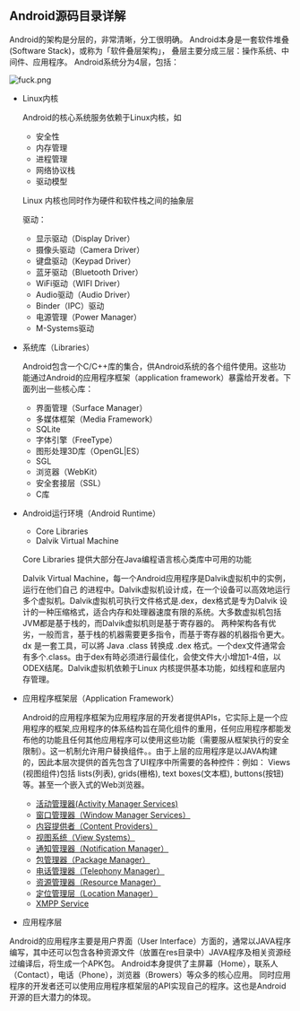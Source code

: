 ## Android源码目录详解

Android的架构是分层的，非常清晰，分工很明确。
Android本身是一套软件堆叠(Software Stack)，或称为「软件叠层架构」，
叠层主要分成三层：操作系统、中间件、应用程序。
Android系统分为4层，包括：


![fuck.png](https://i.loli.net/2018/04/04/5ac48d2aef2af.png)


- Linux内核
    
    Android的核心系统服务依赖于Linux内核，如
    
    - 安全性
    - 内存管理
    - 进程管理
    - 网络协议栈
    - 驱动模型
  
    Linux 内核也同时作为硬件和软件栈之间的抽象层
    
    驱动：
    - 显示驱动（Display Driver）
    - 摄像头驱动（Camera Driver）
    - 键盘驱动（Keypad Driver）
    - 蓝牙驱动（Bluetooth Driver）
    - WiFi驱动（WIFI Driver）
    - Audio驱动（Audio Driver）
    - Binder（IPC）驱动
    - 电源管理（Power Manager）
    - M-Systems驱动
    
- 系统库（Libraries）

    Android包含一个C/C++库的集合，供Android系统的各个组件使用。这些功能通过Android的应用程序框架（application framework）暴露给开发者。下面列出一些核心库：
    
    - 界面管理（Surface Manager）
    - 多媒体框架（Media Framework）
    - SQLite
    - 字体引擎（FreeType）
    - 图形处理3D库（OpenGL|ES）
    - SGL
    - 浏览器（WebKit）
    - 安全套接层（SSL）
    - C库


- Android运行环境（Android Runtime）
	
	- Core Libraries 
	- Dalvik Virtual Machine 
	
    Core Libraries 提供大部分在Java编程语言核心类库中可用的功能


    Dalvik Virtual Machine，每一个Android应用程序是Dalvik虚拟机中的实例，运行在他们自己 的进程中。Dalvik虚拟机设计成，在一个设备可以高效地运行多个虚拟机。Dalvik虚拟机可执行文件格式是.dex，dex格式是专为Dalvik 设计的一种压缩格式，适合内存和处理器速度有限的系统。大多数虚拟机包括JVM都是基于栈的，而Dalvik虚拟机则是基于寄存器的。 两种架构各有优劣，一般而言，基于栈的机器需要更多指令，而基于寄存器的机器指令更大。dx 是一套工具，可以將 Java .class 转换成 .dex 格式。一个dex文件通常会有多个.class。由于dex有時必须进行最佳化，会使文件大小增加1-4倍，以ODEX结尾。Dalvik虚拟机依赖于Linux 内核提供基本功能，如线程和底层内存管理。
	  

- 应用程序框架层（Application Framework）

	Android的应用程序框架为应用程序层的开发者提供APIs，它实际上是一个应用程序的框架,应用程序的体系结构旨在简化组件的重用，任何应用程序都能发布他的功能且任何其他应用程序可以使用这些功能（需要服从框架执行的安全限制）。这一机制允许用户替换组件。。由于上层的应用程序是以JAVA构建的，因此本层次提供的首先包含了UI程序中所需要的各种控件：例如： Views (视图组件)包括 lists(列表), grids(栅格), text boxes(文本框), buttons(按钮)等。甚至一个嵌入式的Web浏览器。

	- [活动管理器(Activity Manager Services)](\framework\ActivityManager.md)
	- [窗口管理器（Window Manager Services）]()
	- [内容提供者（Content Providers）]()
	- [视图系统（View Systems）]()
	- [通知管理器（Notification Manager）]()
	- [包管理器（Package Manager）]()
	- [电话管理器（Telephony Manager）]()
	- [资源管理器（Resource Manager）]()
	- [定位管理层（Location Manager）]()
	- [XMPP Service]()


- 应用程序层



Android的应用程序主要是用户界面（User Interface）方面的，通常以JAVA程序编写，其中还可以包含各种资源文件（放置在res目录中）JAVA程序及相关资源经过编译后，将生成一个APK包。
Android本身提供了主屏幕（Home），联系人（Contact），电话（Phone），浏览器（Browers）等众多的核心应用。
同时应用程序的开发者还可以使用应用程序框架层的API实现自己的程序。这也是Android开源的巨大潜力的体现。